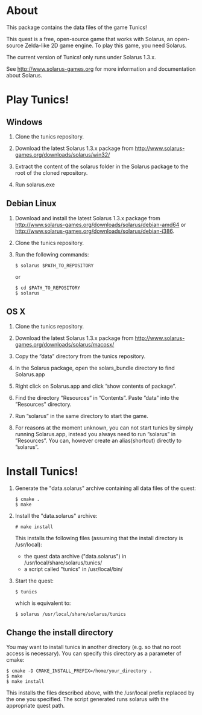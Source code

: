 # About

This package contains the data files of the game Tunics!

This quest is a free, open-source game that works with Solarus, an open-source
Zelda-like 2D game engine. To play this game, you need Solarus.

The current version of Tunics! only runs under Solarus 1.3.x.

See http://www.solarus-games.org for more information and 
documentation about Solarus.


# Play Tunics!

## Windows
 
 1. Clone the tunics repository.

 2. Download the latest Solarus 1.3.x package from http://www.solarus-games.org/downloads/solarus/win32/ 
 
 3. Extract the content of the solarus folder in the Solarus package to the root of the cloned repository.
 
 4. Run solarus.exe

## Debian Linux

 1. Download and install the latest Solarus 1.3.x package from
    http://www.solarus-games.org/downloads/solarus/debian-amd64 or
    http://www.solarus-games.org/downloads/solarus/debian-i386.

 2. Clone the tunics repository.

 3. Run the following commands:

        $ solarus $PATH_TO_REPOSITORY

    or

        $ cd $PATH_TO_REPOSITORY
        $ solarus


## OS X

 1. Clone the tunics repository.

 2. Download the latest Solarus 1.3.x package from http://www.solarus-games.org/downloads/solarus/macosx/

 3. Copy the ”data” directory from the tunics repository.

 4. In the Solarus package, open the solars_bundle directory to find Solarus.app

 5. Right click on Solarus.app and click ”show contents of package”.

 6. Find the directory ”Resources” in ”Contents”. Paste ”data” into the ”Resources" directory.

 7. Run ”solarus” in the same directory to start the game.

 8. For reasons at the moment unknown, you can not start tunics by simply running Solarus.app, instead you always need to run ”solarus” in ”Resources”. You can, however create an alias(shortcut) directly to ”solarus”.


# Install Tunics!

 1. Generate the "data.solarus" archive containing all data files of the quest:

        $ cmake .
        $ make

 2. Install the "data.solarus" archive:

        # make install

    This installs the following files (assuming that the install directory
    is /usr/local):
      - the quest data archive ("data.solarus") in /usr/local/share/solarus/tunics/
      - a script called "tunics" in /usr/local/bin/

 3. Start the quest:

        $ tunics

    which is equivalent to:

        $ solarus /usr/local/share/solarus/tunics


## Change the install directory 

You may want to install tunics in another directory
(e.g. so that no root access is necessary). You can specify this directory
as a parameter of cmake:

    $ cmake -D CMAKE_INSTALL_PREFIX=/home/your_directory .
    $ make
    $ make install

This installs the files described above, with the
/usr/local prefix replaced by the one you specified.
The script generated runs solarus with the appropriate quest path.
